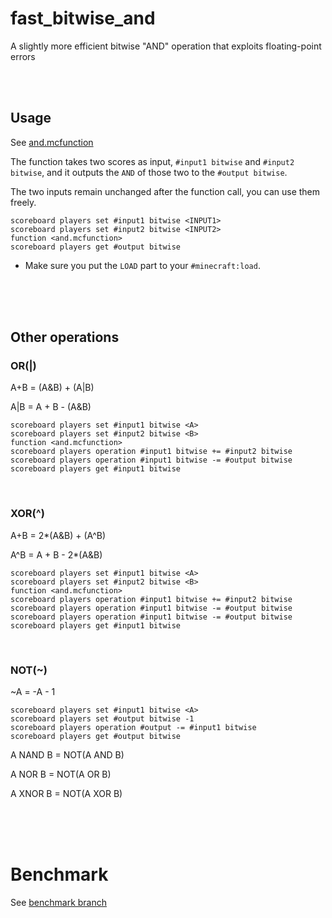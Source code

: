# fast_bitwise_and

A slightly more efficient bitwise "AND" operation that exploits floating-point errors

<br><br>

## Usage

See [and.mcfunction](https://github.com/Triton365/fast_bitwise_and/blob/main/and.mcfunction)

The function takes two scores as input, `#input1 bitwise` and `#input2 bitwise`, and it outputs the `AND` of those two to the `#output bitwise`.

The two inputs remain unchanged after the function call, you can use them freely.

```mcfunction
scoreboard players set #input1 bitwise <INPUT1>
scoreboard players set #input2 bitwise <INPUT2>
function <and.mcfunction>
scoreboard players get #output bitwise
```

* Make sure you put the `LOAD` part to your `#minecraft:load`.

<br><br><br>

## Other operations

### OR(|)

A+B = (A&B) + (A|B)

A|B = A + B - (A&B)

```mcfunction
scoreboard players set #input1 bitwise <A>
scoreboard players set #input2 bitwise <B>
function <and.mcfunction>
scoreboard players operation #input1 bitwise += #input2 bitwise
scoreboard players operation #input1 bitwise -= #output bitwise
scoreboard players get #input1 bitwise
```

<br>

### XOR(^)

A+B = 2*(A&B) + (A^B)

A^B = A + B - 2*(A&B)

```mcfunction
scoreboard players set #input1 bitwise <A>
scoreboard players set #input2 bitwise <B>
function <and.mcfunction>
scoreboard players operation #input1 bitwise += #input2 bitwise
scoreboard players operation #input1 bitwise -= #output bitwise
scoreboard players operation #input1 bitwise -= #output bitwise
scoreboard players get #input1 bitwise
```

<br>

### NOT(~)

~A = -A - 1

```mcfunction
scoreboard players set #input1 bitwise <A>
scoreboard players set #output bitwise -1
scoreboard players operation #output -= #input1 bitwise
scoreboard players get #output bitwise
```

A NAND B = NOT(A AND B)

A NOR B = NOT(A OR B)

A XNOR B = NOT(A XOR B)

<br><br><br>

# Benchmark

See [benchmark branch](https://github.com/Triton365/fast_bitwise_and/tree/benchmark)
